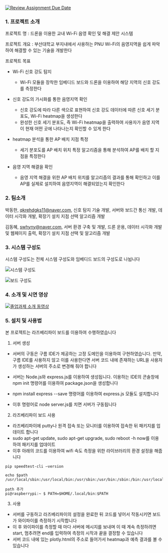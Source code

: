 [![Review Assignment Due Date](https://classroom.github.com/assets/deadline-readme-button-24ddc0f5d75046c5622901739e7c5dd533143b0c8e959d652212380cedb1ea36.svg)](https://classroom.github.com/a/fnZ3vxy8)
### 1. 프로젝트 소개

프로젝트 명 : 드론을 이용한 교내 Wi-Fi 음영 확인 및 해결 제안 시스템

프로젝트 개요 : 부산대학교 부지내에서 사용하는 PNU Wi-Fi의 음영지역을 쉽게 파악하여 해결할 수 있는 기술을 개발한다

프로젝트 목표
* Wi-Fi 신호 강도 탐지
  - Wi-Fi 모듈을 장착한 임베디드 보드와 드론을 이용하여 해당 지역의 신호 강도를 측정한다

* 신호 강도의 가시화를 통한 음영지역 확인
  - 신호 강도에 따라 다른 색으로 표현하여 신호 강도 데이터에 따른 신호 세기 분포도, Wi-Fi heatmap을 생성한다
  - 완성한 신호 세기 분포도, 즉 Wi-Fi heatmap을 출력하여 사용자가 음영 지역이 현재 어떤 곳에 나타나는지 확인할 수 있게 한다

* heatmap 분석을 통한 AP 배치 지점 특정
  - 세기 분포도를 AP 배치 위치 특정 알고리즘을 통해 분석하여 AP를 배치 할 지점을 특정한다

* 음영 지역 해결을 확인
  - 음영 지역 해결을 위한 AP 배치 위치를 알고리즘의 결과를 통해 확인하고 이를 AP를 실제로 설치하여 음영지역이 해결되었는지 확인한다

### 2. 팀소개

박동한, qkrehdgks11@naver.com, 신호 탐지 기술 개발, 서버와 보드간 통신 개발, 데이터 시각화 개발, 확장기 설치 지점 선택 알고리즘 개발

김동혜, swhyny@naver.com, 서버 환경 구축 및 개발, 드론 운용, 데이터 시각화 개발 및 웹페이지 출력, 확장기 설치 지점 선택 및 알고리즘 개발

### 3. 시스템 구성도

시스템 구성도는 전체 시스템 구성도와 임베디드 보드의 구성도로 나뉩니다

![시스템 구성도](https://github.com/pnucse-capstone/capstone-2023-1-33/assets/80632806/d328a263-32cd-4a14-a8d1-172b23b93f39)

![보드 구성도](https://github.com/pnucse-capstone/capstone-2023-1-33/assets/80632806/d4509617-0d7a-457f-95e1-1f776b23fe1e)

### 4. 소개 및 시연 영상

[![졸업과제 소개 동영상](http://img.youtube.com/vi/PJtGU0vKLRY/0.jpg)](https://youtu.be/PJtGU0vKLRY)

### 5. 설치 및 사용법

본 프로젝트는 라즈베리파이 보드를 이용하여 수행하였습니다

1. 서버 생성
* 서버의 구동은 구름 IDE가 제공하는 고정 도메인을 이용하여 구현하였습니다. 만약, 구름 IDE를 사용하지 않고 이를 사용한다면 서버 코드 내에 존재하는 URL을 사용자가 생성하는 서버의 주소로 변경해 줘야 합니다 

* 서버는 Node.js와 express.js를 이용하여 생성됩니다. 이용하는 IDE의 콘솔창에 npm init 명령어를 이용하여 package.json을 생성합니다
* npm install express --save 명령어를 이용하여 express.js 모듈도 설치합니다
* 이후 명령어로 node server.js를 치면 서버가 구동됩니다

2. 라즈베리파이 보드 사용
* 라즈베리파이에 putty나 원격 접속 또는 모니터를 이용하여 접속한 뒤 패키지를 업데이트 합니다
* sudo apt-get update, sudo apt-get upgrade, sudo reboot -h now를 이용하여 패키지를 업데이트
* 이후 아래의 코드를 이용하여 wifi 속도 측정을 위한 라이브러리의 환경 설정을 해줍니다
```
pip speedtest-cli —version

echo $path
/usr/local/sbin:/usr/local/bin:/usr/sbin:/usr/bin:/sbin:/bin:/usr/local/games:/usr/games

path 추가
pi@raspberrypi:~ $ PATH=$HOME/.local/bin:$PATH 
```
3. 사용
* 서버를 구동하고 라즈베리파이의 설정을 완료한 뒤 코드를 넣어서 작동시키면 보드가 와이파이를 측정하기 시작합니다
* 이 후 와이파이를 측정할 때 마다 서버에 메시지를 보내며 이 때 계속 측정하려면 start, 멈추려면 end를 입력하여 측정의 시작과 끝을 결정할 수 있습니다
* 서버 코드 내에 있는 plotly.html의 주소로 들어가서 heatmap과 예측 결과를 볼 수 있습니다
